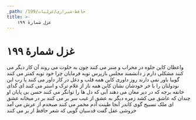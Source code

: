 ```yaml
---
_path: /حافظ-شیرازی/غزلیات/199
title: >-
    غزل شمارهٔ ۱۹۹
---
```

# غزل شمارهٔ ۱۹۹

واعظان کاین جلوه در محراب و منبر می کنند
چون به خلوت می روند آن کار دیگر می کنند
مشکلی دارم ز دانشمند مجلس بازپرس
توبه فرمایان چرا خود توبه کمتر می کنند
گوییا باور نمی دارند روز داوری
کاین همه قلب و دغل در کار داور می کنند
یا رب این نودولتان را با خر خودشان نشان
کاین همه ناز از غلام ترک و استر می کنند
ای گدای خانقه برجه که در دیر مغان
می دهند آبی که دل ها را توانگر می کنند
حسن بی پایان او چندان که عاشق می کشد
زمره دیگر به عشق از غیب سر بر می کنند
بر در میخانه عشق ای ملک تسبیح گوی
کاندر آنجا طینت آدم مخمر می کنند
صبحدم از عرش می آمد خروشی عقل گفت
قدسیان گویی که شعر حافظ از بر می کنند
